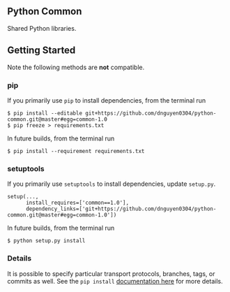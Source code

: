 Python Common
-------------
Shared Python libraries.

Getting Started
---------------
Note the following methods are **not** compatible.

### pip
If you primarily use `pip` to install dependencies, from the terminal run
```
$ pip install --editable git+https://github.com/dnguyen0304/python-common.git@master#egg=common-1.0
$ pip freeze > requirements.txt
```

In future builds, from the terminal run
```
$ pip install --requirement requirements.txt
```

### setuptools
If you primarily use `setuptools` to install dependencies, update `setup.py`.
```
setup(...,
      install_requires=['common==1.0'],
      dependency_links=['git+https://github.com/dnguyen0304/python-common.git@master#egg=common-1.0'])
```

In future builds, from the terminal run
```
$ python setup.py install
```

### Details
It is possible to specify particular transport protocols, branches, tags, or commits as well. See the `pip install` [documentation here](https://pip.readthedocs.io/en/stable/reference/pip_install/#git) for more details.
